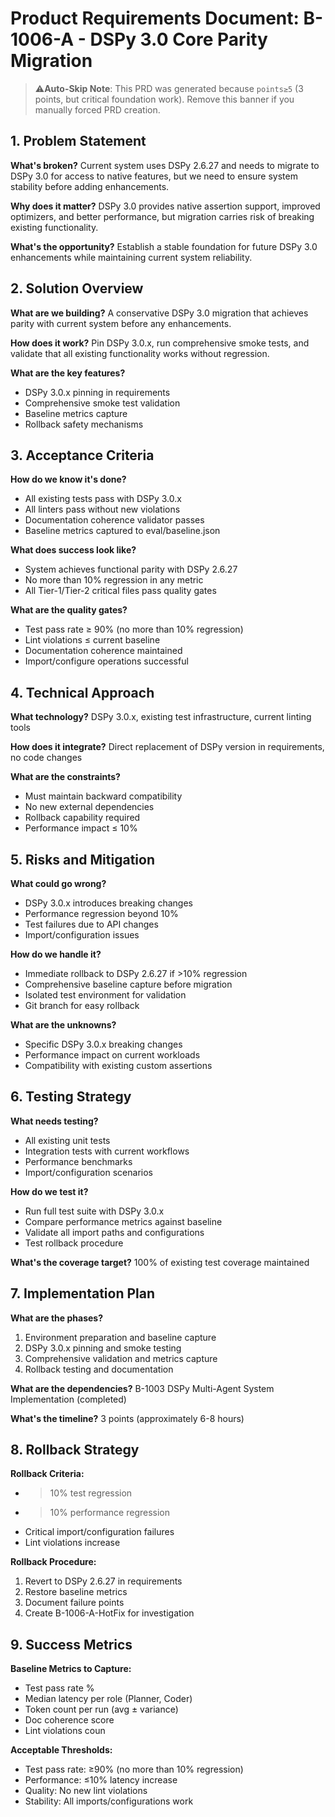 <!-- ANCHOR_KEY: prd-b-1006-a-dspy-3-0-core-parity-migration -->
<!-- ANCHOR_PRIORITY: 35 -->
<!-- ROLE_PINS: ["planner", "implementer"] -->
<!-- Backlog ID: B-1006-A -->
<!-- Status: todo -->
<!-- Priority: High -->
<!-- Dependencies: B-1003 -->
<!-- Version: 1.0 -->
<!-- Date: 2025-01-23 -->

# Product Requirements Document: B-1006-A - DSPy 3.0 Core Parity Migration

> ⚠️**Auto-Skip Note**: This PRD was generated because `points≥5` (3 points, but critical foundation work).
> Remove this banner if you manually forced PRD creation.

## 1. Problem Statement

**What's broken?** Current system uses DSPy 2.6.27 and needs to migrate to DSPy 3.0 for access to native features, but we need to ensure system stability before adding enhancements.

**Why does it matter?** DSPy 3.0 provides native assertion support, improved optimizers, and better performance, but migration carries risk of breaking existing functionality.

**What's the opportunity?** Establish a stable foundation for future DSPy 3.0 enhancements while maintaining current system reliability.

## 2. Solution Overview

**What are we building?** A conservative DSPy 3.0 migration that achieves parity with current system before any enhancements.

**How does it work?** Pin DSPy 3.0.x, run comprehensive smoke tests, and validate that all existing functionality works without regression.

**What are the key features?**
- DSPy 3.0.x pinning in requirements
- Comprehensive smoke test validation
- Baseline metrics capture
- Rollback safety mechanisms

## 3. Acceptance Criteria

**How do we know it's done?**
- All existing tests pass with DSPy 3.0.x
- All linters pass without new violations
- Documentation coherence validator passes
- Baseline metrics captured to eval/baseline.json

**What does success look like?**
- System achieves functional parity with DSPy 2.6.27
- No more than 10% regression in any metric
- All Tier-1/Tier-2 critical files pass quality gates

**What are the quality gates?**
- Test pass rate ≥ 90% (no more than 10% regression)
- Lint violations ≤ current baseline
- Documentation coherence maintained
- Import/configure operations successful

## 4. Technical Approach

**What technology?** DSPy 3.0.x, existing test infrastructure, current linting tools

**How does it integrate?** Direct replacement of DSPy version in requirements, no code changes

**What are the constraints?**
- Must maintain backward compatibility
- No new external dependencies
- Rollback capability required
- Performance impact ≤ 10%

## 5. Risks and Mitigation

**What could go wrong?**
- DSPy 3.0.x introduces breaking changes
- Performance regression beyond 10%
- Test failures due to API changes
- Import/configuration issues

**How do we handle it?**
- Immediate rollback to DSPy 2.6.27 if >10% regression
- Comprehensive baseline capture before migration
- Isolated test environment for validation
- Git branch for easy rollback

**What are the unknowns?**
- Specific DSPy 3.0.x breaking changes
- Performance impact on current workloads
- Compatibility with existing custom assertions

## 6. Testing Strategy

**What needs testing?**
- All existing unit tests
- Integration tests with current workflows
- Performance benchmarks
- Import/configuration scenarios

**How do we test it?**
- Run full test suite with DSPy 3.0.x
- Compare performance metrics against baseline
- Validate all import paths and configurations
- Test rollback procedure

**What's the coverage target?** 100% of existing test coverage maintained

## 7. Implementation Plan

**What are the phases?**
1. Environment preparation and baseline capture
2. DSPy 3.0.x pinning and smoke testing
3. Comprehensive validation and metrics capture
4. Rollback testing and documentation

**What are the dependencies?** B-1003 DSPy Multi-Agent System Implementation (completed)

**What's the timeline?** 3 points (approximately 6-8 hours)

## 8. Rollback Strategy

**Rollback Criteria:**
- >10% test regression
- >10% performance regression
- Critical import/configuration failures
- Lint violations increase

**Rollback Procedure:**
1. Revert to DSPy 2.6.27 in requirements
2. Restore baseline metrics
3. Document failure points
4. Create B-1006-A-HotFix for investigation

## 9. Success Metrics

**Baseline Metrics to Capture:**
- Test pass rate %
- Median latency per role (Planner, Coder)
- Token count per run (avg ± variance)
- Doc coherence score
- Lint violations coun

**Acceptable Thresholds:**
- Test pass rate: ≥90% (no more than 10% regression)
- Performance: ≤10% latency increase
- Quality: No new lint violations
- Stability: All imports/configurations work
